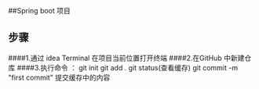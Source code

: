 ##Spring boot 项目

## 步骤
####1.通过 idea Terminal 在项目当前位置打开终端
####2.在GitHub 中新建仓库
####3.执行命令 ： git init    git add .   git status(查看缓存) 
git commit -m "first commit" 提交缓存中的内容

